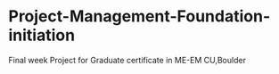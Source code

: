 # Project-Management-Foundation-initiation
Final week Project for Graduate certificate in ME-EM CU,Boulder
